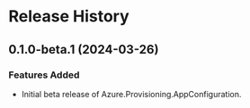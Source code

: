 # Release History

## 0.1.0-beta.1 (2024-03-26)

### Features Added

- Initial beta release of Azure.Provisioning.AppConfiguration.
